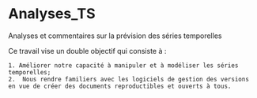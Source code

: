 # Analyses_TS
Analyses et commentaires sur la prévision des séries temporelles



Ce travail vise un double objectif  qui consiste à :

 	1. Améliorer notre capacité à manipuler et à modéliser les séries temporelles;
 	2.  Nous rendre familiers avec les logiciels de gestion des versions en vue de créer des documents reproductibles et ouverts à tous. 